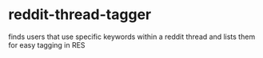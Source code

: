 # reddit-thread-tagger
finds users that use specific keywords within a reddit thread and lists them for easy tagging in RES
